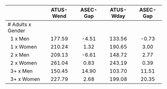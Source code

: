 
|                      |    ATUS-Wend |     ASEC-Gap |    ATUS-Wday |     ASEC-Gap |
| -------------------- | :----------: | :----------: | :----------: | :----------: |
| # Adults x Gender    |              |              |              |              |
| &nbsp;&nbsp;1 x Men  |       177.59 |        -4.51 |       133.56 |        -0.73 |
| &nbsp;&nbsp;1 x Women |       210.24 |         1.32 |       190.65 |         3.00 |
| &nbsp;&nbsp;2 x Men  |       209.13 |        -6.61 |       148.72 |         2.77 |
| &nbsp;&nbsp;2 x Women |       261.04 |         0.83 |       243.19 |         0.39 |
| &nbsp;&nbsp;3+ x Men |       150.45 |        14.90 |       103.70 |        11.51 |
| &nbsp;&nbsp;3+ x Women |       227.79 |         2.68 |       199.08 |        20.35 |

